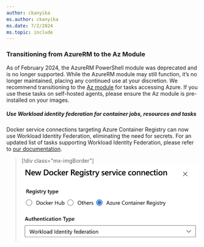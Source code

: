 ```yaml
---
author: ckanyika
ms.author: ckanyika
ms.date: 7/2/2024
ms.topic: include
---
```


### Transitioning from AzureRM to the Az Module

As of February 2024, the AzureRM PowerShell module was deprecated and is no longer supported. While the AzureRM module may still function, it’s no longer maintained, placing any continued use at your discretion. We recommend transitioning to the [Az module](https://learn.microsoft.com/powershell/azure/migrate-from-azurerm-to-az?view=azps-12.0.0&preserve-view=true) for tasks accessing Azure. If you use these tasks on self-hosted agents, please ensure the Az module is pre-installed on your images.

##### Use Workload identity federation for container jobs, resources and tasks

Docker service connections targeting Azure Container Registry can now use Workload Identity Federation, eliminating the need for secrets. For an updated list of tasks supporting Workload Identity Federation, please refer to [our documentation](https://aka.ms/azdo-rm-workload-identity-tasks).

> [!div class="mx-imgBorder"]
> ![Screenshot of oidc collaboration.](../../media/241-pipelines-01.png "Screenshot of oidc collaboration")
